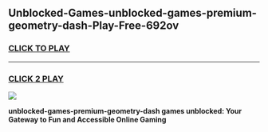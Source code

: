 
## Unblocked-Games-unblocked-games-premium-geometry-dash-Play-Free-692ov
<h3>
<a href="https://premium76.site?title=unblocked-games-premium-geometry-dash&ref=18A">CLICK TO PLAY</a></h3>
<hr>

<h3>
<a href="https://premium76.site?title=unblocked-games-premium-geometry-dash&ref=18A">CLICK 2 PLAY</a>
  
</h3>

<a href="https://premium76.site?title=unblocked-games-premium-geometry-dash&ref=18A"><img src="https://clearcache.store/games.png"></a>


**unblocked-games-premium-geometry-dash games unblocked: Your Gateway to Fun and Accessible Online Gaming**
